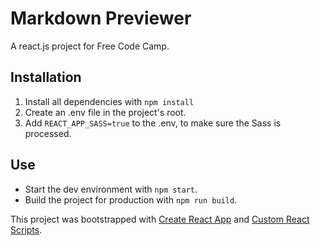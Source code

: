 # Markdown Previewer
A react.js project for Free Code Camp.

## Installation

1. Install all dependencies with `npm install`
2. Create an .env file in the project's root.
3. Add `REACT_APP_SASS=true` to the .env, to make sure the Sass is processed.

## Use

* Start the dev environment with `npm start`.
* Build the project for production with `npm run build`.

This project was bootstrapped with [Create React App](https://github.com/facebookincubator/create-react-app) and [Custom React Scripts](https://www.npmjs.com/package/custom-react-scripts). 
